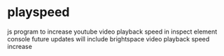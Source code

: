 # playspeed
js program to increase youtube video playback speed in inspect element console
future updates will include brightspace video playback speed increase
